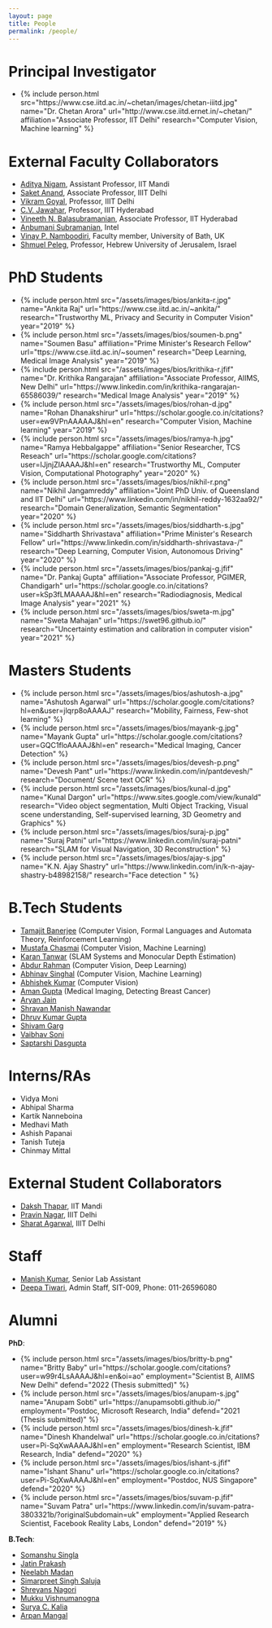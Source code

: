 ```yaml
---
layout: page
title: People
permalink: /people/
---
```

<!-- <style type="text/css">
.bio {
  display: block;
  margin-right: 20px;
  float: left;
  width: 150px;
}
</style> -->

# Principal Investigator
<link rel="stylesheet" type="style/css" href="/assets/css/style.css">

<ul class='people'>
<li>
{% include person.html 
    src="https://www.cse.iitd.ac.in/~chetan/images/chetan-iiitd.jpg" 
    name="Dr. Chetan Arora" 
    url="http://www.cse.iitd.ernet.in/~chetan/"
    affiliation="Associate Professor, IIT Delhi"
    research="Computer Vision, Machine learning"
%}
</li>
</ul>

# External Faculty Collaborators

* <a href="https://faculty.iitmandi.ac.in/~aditya/">Aditya Nigam</a>, Assistant Professor, IIT Mandi
* <a href="http://faculty.iiitd.ac.in/~anands/">Saket Anand</a>, Associate Professor, IIIT Delhi
* <a href="http://faculty.iiitd.ac.in/~vikram/">Vikram Goyal</a>, Professor, IIIT Delhi
* <a href="https://faculty.iiit.ac.in/~jawahar/">C.V. Jawahar</a>, Professor, IIIT Hyderabad
* <a href="https://people.iith.ac.in/vineethnb/">Vineeth N. Balasubramanian</a>, Associate Professor, IIT Hyderabad
* <a href="https://sites.google.com/view/anbumani/">Anbumani Subramanian</a>, Intel
* <a href="https://vinaypn.github.io/">Vinay P. Namboodiri</a>, Faculty member, University of Bath, UK
* <a href="https://www.cs.huji.ac.il/~peleg/">Shmuel Peleg</a>, Professor, Hebrew University of Jerusalem, Israel

# PhD Students

<ul class='people'>

<li>
{% include person.html 
    src="/assets/images/bios/ankita-r.jpg" 
    name="Ankita Raj" 
    url="https://www.cse.iitd.ac.in/~ankita/"
    research="Trustworthy ML, Privacy and Security in Computer Vision"
    year="2019"
%}
</li>

<li>
{% include person.html 
    src="/assets/images/bios/soumen-b.png" 
    name="Soumen Basu" 
    affiliation="Prime Minister's Research Fellow"
    url="ttps://www.cse.iitd.ac.in/~soumen"
    research="Deep Learning, Medical Image Analysis"
    year="2019"
%}
</li>

<li>
{% include person.html 
    src="/assets/images/bios/krithika-r.jfif" 
    name="Dr. Krithika Rangarajan"
    affiliation="Associate Professor, AIIMS, New Delhi"
    url="https://www.linkedin.com/in/krithika-rangarajan-65586039/"
    research="Medical Image Analysis"
    year="2019"
%}
</li>

<li>
{% include person.html 
    src="/assets/images/bios/rohan-d.jpg" 
    name="Rohan Dhanakshirur" 
    url="https://scholar.google.co.in/citations?user=ew9VPnAAAAAJ&hl=en"
    research="Computer Vision, Machine learning"
    year="2019"
%}
</li>

<li>
{% include person.html 
    src="/assets/images/bios/ramya-h.jpg" 
    name="Ramya Hebbalgappe" 
    affiliation="Senior Researcher, TCS Reseach"
    url="https://scholar.google.com/citations?user=IJjnjZIAAAAJ&hl=en"
    research="Trustworthy ML, Computer Vision, Computational Photography"
    year="2020"
%}
</li> 

<li>
{% include person.html 
    src="/assets/images/bios/nikhil-r.png" 
    name="Nikhil Jangamreddy" 
    affiliation="Joint PhD Univ. of Queensland and IIT Delhi"
    url="https://www.linkedin.com/in/nikhil-reddy-1632aa92/"
    research="Domain Generalization, Semantic Segmentation"
    year="2020"
%}
</li>

<li>
{% include person.html 
    src="/assets/images/bios/siddharth-s.jpg" 
    name="Siddharth Shrivastava" 
    affiliation="Prime Minister's Research Fellow"
    url="https://www.linkedin.com/in/siddharth-shrivastava-/"
    research="Deep Learning, Computer Vision, Autonomous Driving"
    year="2020"
%}
</li>

<li>
{% include person.html 
    src="/assets/images/bios/pankaj-g.jfif" 
    name="Dr. Pankaj Gupta"
    affiliation="Associate Professor, PGIMER, Chandigarh"
    url="https://scholar.google.co.in/citations?user=kSp3fLMAAAAJ&hl=en"
    research="Radiodiagnosis, Medical Image Analysis"
    year="2021"
%}
</li>

<li>
{% include person.html 
    src="/assets/images/bios/sweta-m.jpg" 
    name="Sweta Mahajan" 
    url="https://swet96.github.io/"
    research="Uncertainty estimation and calibration in computer vision"
    year="2021"
%}
</li>

</ul>

# Masters Students
<ul class='people'>
<li>
{% include person.html
    src="/assets/images/bios/ashutosh-a.jpg"
    name="Ashutosh Agarwal"
    url="https://scholar.google.com/citations?hl=en&user=jlqrp8oAAAAJ"
    research="Mobility, Fairness, Few-shot learning"
%}
</li>
<li>
{% include person.html
    src="/assets/images/bios/mayank-g.jpg"
    name="Mayank Gupta"
    url="https://scholar.google.com/citations?user=GQC1floAAAAJ&hl=en" 
    research="Medical Imaging, Cancer Detection"
%}
</li>
<li>
{% include person.html
    src="/assets/images/bios/devesh-p.png"
    name="Devesh Pant"
    url="https://www.linkedin.com/in/pantdevesh/" 
    research="Document/ Scene text OCR"
%}
</li>
<li>
{% include person.html
    src="/assets/images/bios/kunal-d.jpg"
    name="Kunal Dargon"
    url="https://www.sites.google.com/view/kunald" 
    research="Video object segmentation, Multi Object Tracking, Visual scene understanding, Self-supervised learning, 3D Geometry and Graphics"
%}
</li>
<li>
{% include person.html
    src="/assets/images/bios/suraj-p.jpg"
    name="Suraj Patni"
    url="https://www.linkedin.com/in/suraj-patni" 
    research="SLAM for Visual Navigation, 3D Reconstruction"
%}
</li>
<li>
{% include person.html
    src="/assets/images/bios/ajay-s.jpg"
    name="K.N. Ajay Shastry"
    url="https://www.linkedin.com/in/k-n-ajay-shastry-b48982158/" 
    research="Face detection "
%}
</li>
</ul>

# B.Tech Students

* <a href="https://www.linkedin.com/in/tamajit-banerjee/">Tamajit Banerjee</a> (Computer Vision, Formal Languages and Automata Theory, Reinforcement Learning)
* <a href="https://github.com/mustafa1728">Mustafa Chasmai</a> (Computer Vision, Machine Learning)
* <a href="https://www.linkedin.com/in/karantanwar/">Karan Tanwar</a> (SLAM Systems and Monocular Depth Estimation)
* <a href="https://www.linkedin.com/in/abdur-rahman-0b84341a0/">Abdur Rahman</a> (Computer Vision, Deep Learning)
* <a href="https://www.linkedin.com/in/abhinav-singhal-01bba91b6">Abhinav Singhal</a> (Computer Vision, Machine Learning)
* <a href="https://www.linkedin.com/in/abhishek-kumar-a436081a4/">Abhishek Kumar</a> (Computer Vision)
* <a href="https://www.linkedin.com/in/amangupta27/">Aman Gupta</a> (Medical Imaging, Detecting Breast Cancer)
* <a href="">Aryan Jain</a>
* <a href="">Shravan Manish Nawandar</a>
* <a href="">Dhruv Kumar Gupta</a>
* <a href="">Shivam Garg</a>
* <a href="">Vaibhav Soni</a>
* <a href="">Saptarshi Dasgupta</a>


# Interns/RAs

* Vidya Moni  
* Abhipal Sharma 
* Kartik Nanneboina
* Medhavi Math
* Ashish Papanai
* Tanish Tuteja
* Chinmay Mittal 

# External Student Collaborators

* <a href="https://dakshthapar.github.io/">Daksh Thapar</a>, IIT Mandi
* <a href="https://pravin74.github.io/">Pravin Nagar</a>, IIIT Delhi
* <a href="https://sharat29ag.github.io/">Sharat Agarwal</a>, IIIT Delhi

# Staff

* <a href="manishkumar@cse.iitd.ac.in">Manish Kumar</a>, Senior Lab Assistant
* <a href="deep98.cstaff@cse.iitd.ac.in">Deepa Tiwari</a>, Admin Staff, SIT-009, Phone: 011-26596080

# Alumni

**PhD**:  
<ul class='people'>
<li>
{% include person.html
    src="/assets/images/bios/britty-b.png"
    name="Britty Baby"
    url="https://scholar.google.com/citations?user=w99r4LsAAAAJ&hl=en&oi=ao" 
    employment="Scientist B, AIIMS New Delhi"
    defend="2022 (Thesis submitted)"
%}
</li>

<li>
{% include person.html
    src="/assets/images/bios/anupam-s.jpg"
    name="Anupam Sobti"
    url="https://anupamsobti.github.io/" 
    employment="Postdoc, Microsoft Research, India"
    defend="2021 (Thesis submitted)"
%}
</li>

<li>
{% include person.html
    src="/assets/images/bios/dinesh-k.jfif"
    name="Dinesh Khandelwal"
    url="https://scholar.google.co.in/citations?user=Pi-SqXwAAAAJ&hl=en" 
    employment="Research Scientist, IBM Research, India"
    defend="2020"
%}
</li>

<li>
{% include person.html
    src="/assets/images/bios/ishant-s.jfif"
    name="Ishant Shanu"
    url="https://scholar.google.co.in/citations?user=Pi-SqXwAAAAJ&hl=en" 
    employment="Postdoc, NUS Singapore"
    defend="2020"
%}
</li>

<li>
{% include person.html
    src="/assets/images/bios/suvam-p.jfif"
    name="Suvam Patra"
    url="https://www.linkedin.com/in/suvam-patra-3803321b/?originalSubdomain=uk" 
    employment="Applied Research Scientist, Facebook Reality Labs, London"
    defend="2019"
%}
</li>

</ul>

**B.Tech**:

* <a href="https://www.linkedin.com/in/somanshu-singla-105636214/">Somanshu Singla</a> 
* <a href="https://www.linkedin.com/in/jatinprakash1511/">Jatin Prakash</a>
* <a href="https://www.linkedin.com/in/neelabh-madan/">Neelabh Madan</a>
* <a href="https://www.linkedin.com/in/saluja-simarpreet/">Simarpreet Singh Saluja</a>
* <a href="https://www.linkedin.com/in/shreyans-nagori-9a29b3190/">Shreyans Nagori</a> 
* <a href="https://www.linkedin.com/in/vishnu-manogna-mukku-85b038187/">Mukku Vishnumanogna</a> 
* <a href="https://www.linkedin.com/in/suryakalia/">Surya C. Kalia</a>
* <a href="https://www.linkedin.com/in/arpanmangal/">Arpan Mangal</a>
 
